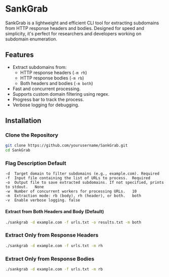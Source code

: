 # SankGrab

SankGrab is a lightweight and efficient CLI tool for extracting subdomains from HTTP response headers and bodies. Designed for speed and simplicity, it's perfect for researchers and developers working on subdomain enumeration.

## Features

- Extract subdomains from:
  - HTTP response headers (`-m rh`)
  - HTTP response bodies (`-m rb`)
  - Both headers and bodies (`-m both`)
- Fast and concurrent processing.
- Supports custom domain filtering using regex.
- Progress bar to track the process.
- Verbose logging for debugging.

## Installation

### Clone the Repository
```bash
git clone https://github.com/yourusername/SankGrab.git
cd SankGrab
````

### Flag	Description	Default
```
-d	Target domain to filter subdomains (e.g., example.com).	Required
-f	Input file containing the list of URLs to process.	Required
-o	Output file to save extracted subdomains. If not specified, prints to stdout.	None
-w	Number of concurrent workers for processing URLs.	10
-m	Extraction mode: rb (body), rh (header), or both.	both
-v	Enable verbose logging.	false
```


#### Extract from Both Headers and Body (Default)
```bash
./sankgrab -d example.com -f urls.txt -o results.txt -m both
```
### Extract Only from Response Headers
```bash
./sankgrab -d example.com -f urls.txt -m rh
```
### Extract Only from Response Bodies
```bash
./sankgrab -d example.com -f urls.txt -m rb
```
